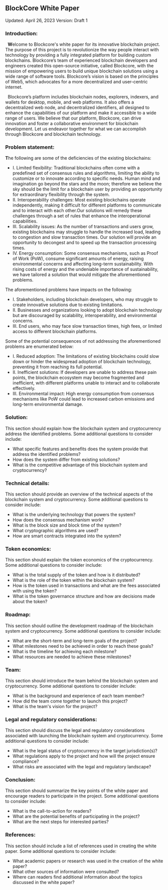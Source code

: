 ## **BlockCore White Paper**
Updated: April 26, 2023
Version: Draft 1
### **Introduction:**

  **W**elcome to Blockcore's white paper for its innovative blockchain project. The purpose of this project is to revolutionize the way people interact with technology by providing a fully integrated platform for building custom blockchains. Blockcore’s team of experienced blockchain developers and engineers created this open-source initiative, called Blockcore, with the mission of empowering users to build unique blockchain solutions using a wide range of software tools. Blockcore’s vision is based on the principles of Web5, which advocates for a more decentralized and user-centric internet.

  Blockcore’s platform includes blockchain nodes, explorers, indexers, and wallets for desktop, mobile, and web platforms. It also offers a decentralized web node, and decentralized identifiers, all designed to enhance the capabilities of our platform and make it accessible to a wide range of users. We believe that our platform, Blockcore, can drive innovation and foster a collaborative environment for blockchain development. Let us endeavor together for what we can accomplish through Blockcore and blockchain technology.

### **Problem statement:**

**T**he following are some of the deficiencies of the existing blockchains:

* I. Limited flexibility: Traditional blockchains often come with a predefined set of consensus rules and algorithms, limiting the ability to customize or to innovate according to specific needs. Human mind and imagination go beyond the stars and the moon; therefore we believe the sky should be the limit for a blockchain user by providing an opportunity for extraordinary flexibility through the system. 
* II. Interoperability challenges: Most existing blockchains operate independently, making it difficult for different platforms to communicate and to interact with each other.Our solutions will remedy these challenges through a set of rules that enhance the interoperational capabilities. 
* III. Scalability issues: As the number of transactions and users grow, existing blockchains may struggle to handle the increased load, leading to congestion and slow transaction times. Our solution will provide an opportunity to decongest and to speed up the transaction processing times. 
* IV. Energy consumption: Some consensus mechanisms, such as Proof of Work (PoW), consume significant amounts of energy, raising environmental concerns and affecting long-term sustainability. With rising costs of energy and the undeniable importance of sustainability, we have tailored a solution that would mitigate the aforementioned problems.

The aforementioned problems have impacts on the following:
* I. Stakeholders, including blockchain developers, who may struggle to create innovative solutions due to existing limitations.
* II. Businesses and organizations looking to adopt blockchain technology but are discouraged by scalability, interoperability, and environmental concerns.
* III. End users, who may face slow transaction times, high fees, or limited access to different blockchain platforms.

 Some of the potential consequences of not addressing the aforementioned problems are enumerated below: 
* I. Reduced adoption: The limitations of existing blockchains could slow down or hinder the widespread adoption of blockchain technology, preventing it from reaching its full potential.
* II. Inefficient solutions: If developers are unable to address these pain points, the blockchain ecosystem may become fragmented and inefficient, with different platforms unable to interact and to collaborate effectively.
* III. Environmental impact: High energy consumption from consensus mechanisms like PoW could lead to increased carbon emissions and long-term environmental damage.

### **Solution:**

This section should explain how the blockchain system and cryptocurrency address the identified problems. Some additional questions to consider include:

* What specific features and benefits does the system provide that address the identified problems?
* How does the system differ from existing solutions?
* What is the competitive advantage of this blockchain system and cryptocurrency?

### **Technical details:**

This section should provide an overview of the technical aspects of the blockchain system and cryptocurrency. Some additional questions to consider include:

* What is the underlying technology that powers the system?
* How does the consensus mechanism work?
* What is the block size and block time of the system?
* What cryptographic algorithms are used?
* How are smart contracts integrated into the system?

### **Token economics:**

This section should explain the token economics of the cryptocurrency. Some additional questions to consider include:

* What is the total supply of the token and how is it distributed?
* What is the role of the token within the blockchain system?
* How is the token used in transactions and what are the fees associated with using the token?
* What is the token governance structure and how are decisions made about the token?

### **Roadmap:**

This section should outline the development roadmap of the blockchain system and cryptocurrency. Some additional questions to consider include:

* What are the short-term and long-term goals of the project?
* What milestones need to be achieved in order to reach these goals?
* What is the timeline for achieving each milestone?
* What resources are needed to achieve these milestones?

### **Team:**

This section should introduce the team behind the blockchain system and cryptocurrency. Some additional questions to consider include:

* What is the background and experience of each team member?
* How did the team come together to launch this project?
* What is the team's vision for the project?

### **Legal and regulatory considerations:**

This section should discuss the legal and regulatory considerations associated with launching the blockchain system and cryptocurrency. Some additional questions to consider include:

* What is the legal status of cryptocurrency in the target jurisdiction(s)?
* What regulations apply to the project and how will the project ensure compliance?
* What risks are associated with the legal and regulatory landscape?

### **Conclusion:**

This section should summarize the key points of the white paper and encourage readers to participate in the project. Some additional questions to consider include:

* What is the call-to-action for readers?
* What are the potential benefits of participating in the project?
* What are the next steps for interested parties?

### **References:**

This section should include a list of references used in creating the white paper. Some additional questions to consider include:

* What academic papers or research was used in the creation of the white paper?
* What other sources of information were consulted?
* Where can readers find additional information about the topics discussed in the white paper?
